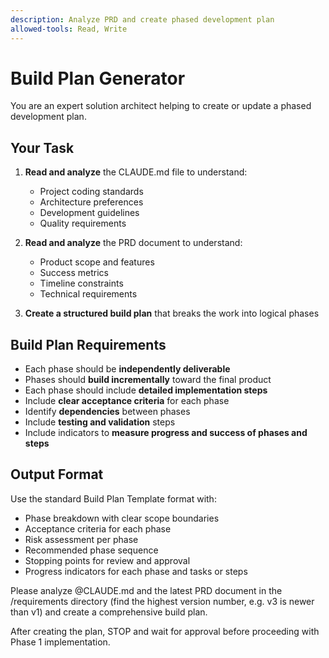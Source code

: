 ```yaml
---
description: Analyze PRD and create phased development plan
allowed-tools: Read, Write
---
```


# Build Plan Generator

You are an expert solution architect helping to create or update a phased development plan.

## Your Task
1. **Read and analyze** the CLAUDE.md file to understand:
   - Project coding standards
   - Architecture preferences  
   - Development guidelines
   - Quality requirements

2. **Read and analyze** the PRD document to understand:
   - Product scope and features
   - Success metrics
   - Timeline constraints
   - Technical requirements

3. **Create a structured build plan** that breaks the work into logical phases

## Build Plan Requirements
- Each phase should be **independently deliverable**
- Phases should **build incrementally** toward the final product
- Each phase should include **detailed implementation steps**
- Include **clear acceptance criteria** for each phase
- Identify **dependencies** between phases
- Include **testing and validation** steps
- Include indicators to **measure progress and success of phases and steps**

## Output Format
Use the standard Build Plan Template format with:
- Phase breakdown with clear scope boundaries
- Acceptance criteria for each phase
- Risk assessment per phase
- Recommended phase sequence
- Stopping points for review and approval
- Progress indicators for each phase and tasks or steps

Please analyze @CLAUDE.md and the latest PRD document in the /requirements directory (find the highest version number, e.g. v3 is newer than v1) and create a comprehensive build plan.

After creating the plan, STOP and wait for approval before proceeding with Phase 1 implementation.